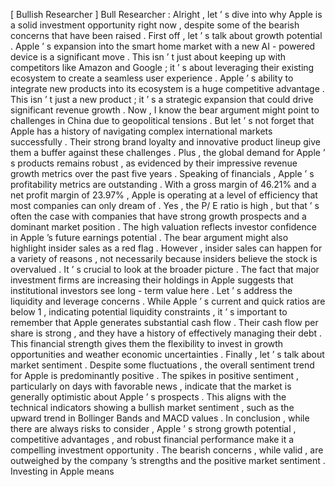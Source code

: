 [ Bullish Researcher ]
Bull Researcher : Alright , let ’ s dive into why Apple is a solid investment
opportunity right now , despite some of the bearish concerns that have been
raised .
First off , let ’ s talk about growth potential . Apple ’ s expansion into the smart
home market with a new AI - powered device is a significant move . This isn ’ t
just about keeping up with competitors like Amazon and Google ; it ’ s about
leveraging their existing ecosystem to create a seamless user experience .
Apple ’ s ability to integrate new products into its ecosystem is a huge
competitive advantage . This isn ’ t just a new product ; it ’ s a strategic
expansion that could drive significant revenue growth .
Now , I know the bear argument might point to challenges in China due to
geopolitical tensions . But let ’ s not forget that Apple has a history of
navigating complex international markets successfully . Their strong brand
loyalty and innovative product lineup give them a buffer against these
challenges . Plus , the global demand for Apple ’ s products remains robust , as
evidenced by their impressive revenue growth metrics over the past five years .
Speaking of financials , Apple ’ s profitability metrics are outstanding . With a
gross margin of 46.21% and a net profit margin of 23.97% , Apple is operating
at a level of efficiency that most companies can only dream of . Yes , the P/ E
ratio is high , but that ’ s often the case with companies that have strong
growth prospects and a dominant market position . The high valuation reflects
investor confidence in Apple ’s future earnings potential .
The bear argument might also highlight insider sales as a red flag . However ,
insider sales can happen for a variety of reasons , not necessarily because
insiders believe the stock is overvalued . It ’ s crucial to look at the broader
picture . The fact that major investment firms are increasing their holdings in
Apple suggests that institutional investors see long - term value here .
Let ’ s address the liquidity and leverage concerns . While Apple ’ s current and quick
ratios are below 1 , indicating potential liquidity constraints , it ’ s
important to remember that Apple generates substantial cash flow . Their cash
flow per share is strong , and they have a history of effectively managing
their debt . This financial strength gives them the flexibility to invest in
growth opportunities and weather economic uncertainties .
Finally , let ’ s talk about market sentiment . Despite some fluctuations , the overall
sentiment trend for Apple is predominantly positive . The spikes in positive
sentiment , particularly on days with favorable news , indicate that the market
is generally optimistic about Apple ’ s prospects . This aligns with the
technical indicators showing a bullish market sentiment , such as the upward
trend in Bollinger Bands and MACD values .
In conclusion , while there are always risks to consider , Apple ’ s strong growth
potential , competitive advantages , and robust financial performance make it a
compelling investment opportunity . The bearish concerns , while valid , are
outweighed by the company ’s strengths and the positive market sentiment .
Investing in Apple means 